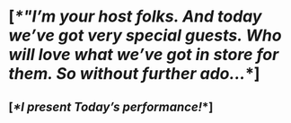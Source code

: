 # [_*"I’m your host folks. And today we’ve got very special guests. Who will love what we’ve got in store for them. So without further ado..._*]
##                                                 [_*I present Today’s performance!_*]
